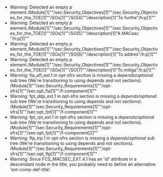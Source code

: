 * Warning: Detected an empty _p_ element./Module[1]""/sec:Security_Objectives[1]""/sec:Security_Objectives_for_the_TOE[1]""/SOs[1]""/SO[4]""/description[1]"To furthe"/h:p[1]""
* Warning: Detected an empty _p_ element./Module[1]""/sec:Security_Objectives[1]""/sec:Security_Objectives_for_the_TOE[1]""/SOs[1]""/SO[5]""/description[1]"A MACsec "/h:p[1]""
* Warning: Detected an empty _p_ element./Module[1]""/sec:Security_Objectives[1]""/sec:Security_Objectives_for_the_TOE[1]""/SOs[1]""/SO[6]""/description[1]"To addres"/h:p[1]""
* Warning: Detected an empty _p_ element./Module[1]""/sec:Security_Objectives[1]""/sec:Security_Objectives_for_the_TOE[1]""/SOs[1]""/SO[7]""/description[1]"To mitiga"/h:p[1]""
* Warning: fia_afl_ext.1 in opt-sfrs section is missing a _depends_/_optional_ sub tree (We're transitioning to using depends and not sections). /Module[1]""/sec:Security_Requirements[1]""/opt-sfrs[1]""/sec:opt_fia[1]""/f-component[1]""
* Warning: fpt_ddp_ext.1 in opt-sfrs section is missing a _depends_/_optional_ sub tree (We're transitioning to using depends and not sections). /Module[1]""/sec:Security_Requirements[1]""/opt-sfrs[1]""/sec:opt_fpt[1]""/f-component[1]""
* Warning: fpt_rpl_ext.1 in opt-sfrs section is missing a _depends_/_optional_ sub tree (We're transitioning to using depends and not sections). /Module[1]""/sec:Security_Requirements[1]""/opt-sfrs[1]""/sec:opt_fpt[1]""/f-component[2]""
* Warning: ftp_trp.1 in opt-sfrs section is missing a _depends_/_optional_ sub tree (We're transitioning to using depends and not sections). /Module[1]""/sec:Security_Requirements[1]""/opt-sfrs[1]""/sec:opt_ftp[1]""/f-component[1]""
* Warning: Since FCS_MACSEC_EXT.4.1 has an 'id' attribute in a descendant node in the title, you probably need to define an alternative 'ext-comp-def-title'.
                       
